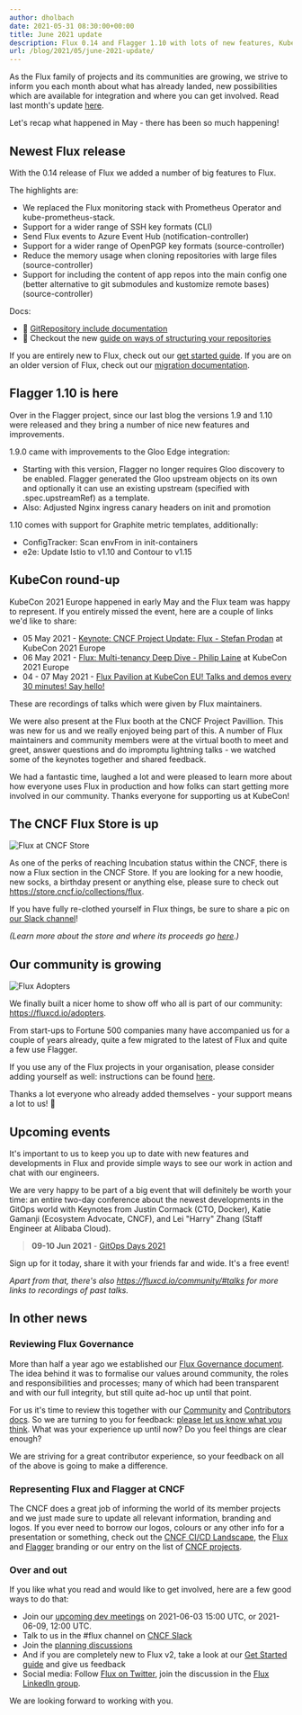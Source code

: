 ```yaml
---
author: dholbach
date: 2021-05-31 08:30:00+00:00
title: June 2021 update
description: Flux 0.14 and Flagger 1.10 with lots of new features, KubeCon talks galore, Flux at CNCF Store, lots of Flux adoption. We are reviewing the Flux governance.
url: /blog/2021/05/june-2021-update/
---
```


As the Flux family of projects and its communities are growing, we
strive to inform you each month about what has already landed, new
possibilities which are available for integration and where you can get
involved. Read last month's update [here](/blog/2021/04/may-2021-update).

Let's recap what happened in May - there has been so much happening!

## Newest Flux release

With the 0.14 release of Flux we added a number of big features to Flux.

The highlights are:

- We replaced the Flux monitoring stack with Prometheus Operator and
  kube-prometheus-stack.
- Support for a wider range of SSH key formats (CLI)
- Send Flux events to Azure Event Hub (notification-controller)
- Support for a wider range of OpenPGP key formats (source-controller)
- Reduce the memory usage when cloning repositories with large files
  (source-controller)
- Support for including the content of app repos into the main config
  one (better alternative to git submodules and kustomize remote
  bases) (source-controller)

Docs:

- 📔 [GitRepository include
  documentation](/docs/components/source/gitrepositories/#including-gitrepository)
- 🎁 Checkout the new [guide on ways of structuring your
  repositories](/docs/guides/repository-structure/)

If you are entirely new to Flux, check out our [get started
guide](/docs/get-started/). If you are on
an older version of Flux, check out our [migration
documentation](/docs/migration/).

## Flagger 1.10 is here

Over in the Flagger project, since our last blog the versions 1.9 and
1.10 were released and they bring a number of nice new features and
improvements.

1.9.0 came with improvements to the Gloo Edge integration:

- Starting with this version, Flagger no longer requires Gloo
  discovery to be enabled. Flagger generated the Gloo upstream
  objects on its own and optionally it can use an existing upstream
  (specified with .spec.upstreamRef) as a template.
- Also: Adjusted Nginx ingress canary headers on init and promotion

1.10 comes with support for Graphite metric templates, additionally:

- ConfigTracker: Scan envFrom in init-containers
- e2e: Update Istio to v1.10 and Contour to v1.15

## KubeCon round-up

KubeCon 2021 Europe happened in early May and the Flux team was happy to
represent. If you entirely missed the event, here are a couple of links
we'd like to share:

- 05 May 2021 - [Keynote: CNCF Project Update: Flux - Stefan
  Prodan](https://youtu.be/kuzZpKHLoVM) at KubeCon 2021
  Europe
- 06 May 2021 - [Flux: Multi-tenancy Deep Dive - Philip
  Laine](https://youtu.be/F7B_TBcIyl8) at KubeCon 2021
  Europe
- 04 - 07 May 2021 - [Flux Pavilion at KubeCon EU! Talks and demos
  every 30 minutes! Say
  hello!](https://bit.ly/Flux_KubeConEU2021)

These are recordings of talks which were given by Flux maintainers.

We were also present at the Flux booth at the CNCF Project Pavillion.
This was new for us and we really enjoyed being part of this. A number
of Flux maintainers and community members were at the virtual booth to
meet and greet, answer questions and do impromptu lightning talks - we
watched some of the keynotes together and shared feedback.

We had a fantastic time, laughed a lot and were pleased to learn more
about how everyone uses Flux in production and how folks can start
getting more involved in our community. Thanks everyone for supporting
us at KubeCon!

## The CNCF Flux Store is up

![Flux at CNCF Store](/img/2021-05-cncf-store.png)

As one of the perks of reaching Incubation status within the CNCF, there
is now a Flux section in the CNCF Store. If you are looking for a new
hoodie, new socks, a birthday present or anything else, please sure to
check out <https://store.cncf.io/collections/flux>.

If you have fully re-clothed yourself in Flux things, be sure to share a
pic on [our Slack
channel](https://cloud-native.slack.com/archives/CLAJ40HV3)!

*(Learn more about the store and where its proceeds go
[here](https://store.cncf.io/pages/about-us).)*

## Our community is growing

![Flux Adopters](/img/2021-05-flux-adopters.png)

We finally built a nicer home to show off who all is part of our
community: <https://fluxcd.io/adopters>.

From start-ups to Fortune 500 companies many have accompanied us for a
couple of years already, quite a few migrated to the latest of Flux and
quite a few use Flagger.

If you use any of the Flux projects in your organisation, please
consider adding yourself as well: instructions can be found
[here](https://github.com/fluxcd/website/tree/main/adopters#readme).

Thanks a lot everyone who already added themselves - your support means
a lot to us! 💖

## Upcoming events

It's important to us to keep you up to date with new features and
developments in Flux and provide simple ways to see our work in action
and chat with our engineers.

We are very happy to be part of a big event that will definitely be
worth your time: an entire two-day conference about the newest
developments in the GitOps world with Keynotes from Justin Cormack (CTO,
Docker), Katie Gamanji (Ecosystem Advocate, CNCF), and Lei "Harry" Zhang
(Staff Engineer at Alibaba Cloud).

> **09-10 Jun 2021** - [GitOps Days 2021](https://www.gitopsdays.com)

Sign up for it today, share it with your friends far and wide. It's a
free event!

*Apart from that, there's also <https://fluxcd.io/community/#talks>
for more links to recordings of past talks.*

## In other news

### Reviewing Flux Governance

More than half a year ago we established our [Flux Governance
document](https://fluxcd.io/governance/). The idea behind
it was to formalise our values around community, the roles and
responsibilities and processes; many of which had been transparent and
with our full integrity, but still quite ad-hoc up until that point.

For us it's time to review this together with our
[Community](https://fluxcd.io/community/) and
[Contributors docs](https://fluxcd.io/docs/contributing/).
So we are turning to you for feedback: [please let us know what you
think](https://github.com/fluxcd/flux2/discussions/1457).
What was your experience up until now? Do you feel things are clear
enough?

We are striving for a great contributor experience, so your feedback on
all of the above is going to make a difference.

### Representing Flux and Flagger at CNCF

The CNCF does a great job of informing the world of its member projects
and we just made sure to update all relevant information, branding and
logos. If you ever need to borrow our logos, colours or any other info
for a presentation or something, check out the [CNCF CI/CD
Landscape](https://landscape.cncf.io/card-mode?category=continuous-integration-delivery&grouping=category),
the [Flux](https://branding.cncf.io/projects/flux/) and
[Flagger](https://branding.cncf.io/projects/flagger/)
branding or our entry on the list of [CNCF
projects](https://www.cncf.io/projects/#incubating).

### Over and out

If you like what you read and would like to get involved, here are a few
good ways to do that:

- Join our [upcoming dev meetings](/community/#meetings) on
  2021-06-03 15:00 UTC, or 2021-06-09, 12:00 UTC.
- Talk to us in the \#flux channel on [CNCF
  Slack](https://slack.cncf.io/)
- Join the [planning
  discussions](https://github.com/fluxcd/flux2/discussions)
- And if you are completely new to Flux v2, take a look at our
  [Get Started guide](/docs/get-started/) and give us feedback
- Social media: Follow [Flux on
  Twitter](https://twitter.com/fluxcd), join the
  discussion in the [Flux LinkedIn
  group](https://www.linkedin.com/groups/8985374/).

We are looking forward to working with you.
